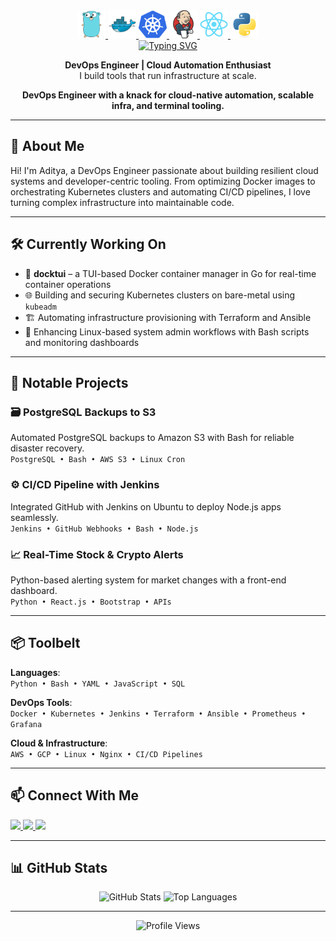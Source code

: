 <div align="center">

<a href="https://github.com/AdityaJain2162">
  <img src="https://github.com/devicons/devicon/blob/master/icons/go/go-original.svg" alt="Go Logo" width="45" height="45" />
</a>
<a href="https://github.com/AdityaJain2162">
  <img src="https://github.com/devicons/devicon/blob/master/icons/docker/docker-original.svg" alt="Docker Logo" width="45" height="45" />
</a>
<a href="https://github.com/AdityaJain2162">
  <img src="https://github.com/devicons/devicon/blob/master/icons/kubernetes/kubernetes-plain.svg" alt="Kubernetes Logo" width="45" height="45" />
</a>
<a href="https://github.com/AdityaJain2162">
  <img src="https://github.com/devicons/devicon/blob/master/icons/jenkins/jenkins-original.svg" alt="Jenkins Logo" width="45" height="45" />
</a>
<a href="https://github.com/MohitPatni0731">
  <img src="https://github.com/devicons/devicon/blob/master/icons/react/react-original.svg" alt="logo" width="45" height="45" />
</a>
<a href="https://github.com/MohitPatni0731">
  <img src="https://github.com/devicons/devicon/blob/master/icons/python/python-original.svg" alt="logo" width="45" height="45" />
</a>

<div align="center">

<a href="https://git.io/typing-svg">
  <img src="https://readme-typing-svg.demolab.com?font=JetBrains+Mono&weight=700&size=30&pause=1000&color=00E1D3&center=true&vCenter=true&width=600&lines=Hey%2C+I'm+Aditya+Jain" alt="Typing SVG" />
</a>

<p><strong>DevOps Engineer | Cloud Automation Enthusiast</strong><br>
I build tools that run infrastructure at scale.</p>

</div>


**DevOps Engineer with a knack for cloud-native automation, scalable infra, and terminal tooling.**

</div>

---

## 🚀 About Me

Hi! I'm Aditya, a DevOps Engineer passionate about building resilient cloud systems and developer-centric tooling. From optimizing Docker images to orchestrating Kubernetes clusters and automating CI/CD pipelines, I love turning complex infrastructure into maintainable code.

---

## 🛠️ Currently Working On

- 🔧 **docktui** – a TUI-based Docker container manager in Go for real-time container operations  
- 🌐 Building and securing Kubernetes clusters on bare-metal using `kubeadm`  
- 🏗️ Automating infrastructure provisioning with Terraform and Ansible  
- 🐧 Enhancing Linux-based system admin workflows with Bash scripts and monitoring dashboards

---

## 🧩 Notable Projects

### 🗃️ PostgreSQL Backups to S3  
Automated PostgreSQL backups to Amazon S3 with Bash for reliable disaster recovery.  
`PostgreSQL • Bash • AWS S3 • Linux Cron`

### ⚙️ CI/CD Pipeline with Jenkins  
Integrated GitHub with Jenkins on Ubuntu to deploy Node.js apps seamlessly.  
`Jenkins • GitHub Webhooks • Bash • Node.js`

### 📈 Real-Time Stock & Crypto Alerts  
Python-based alerting system for market changes with a front-end dashboard.  
`Python • React.js • Bootstrap • APIs`

---

## 📦 Toolbelt

**Languages**:  
`Python • Bash • YAML • JavaScript • SQL`

**DevOps Tools**:  
`Docker • Kubernetes • Jenkins • Terraform • Ansible • Prometheus • Grafana`

**Cloud & Infrastructure**:  
`AWS • GCP • Linux • Nginx • CI/CD Pipelines`

---

## 📫 Connect With Me

<p>
  <a href="mailto:jaditya700@gmail.com">
    <img src="https://img.shields.io/badge/Gmail-D14836?style=for-the-badge&logo=gmail&logoColor=white" />
  </a>
  <a href="https://www.linkedin.com/in/adityajain2162/" target="_blank">
    <img src="https://img.shields.io/badge/LinkedIn-0077B5?style=for-the-badge&logo=linkedin&logoColor=white" />
  </a>
  <a href="https://github.com/AdityaJain2162" target="_blank">
    <img src="https://img.shields.io/badge/GitHub-000?style=for-the-badge&logo=github&logoColor=white" />
  </a>
</p>

---

## 📊 GitHub Stats

<p align="center">
  <img src="https://github-readme-stats.vercel.app/api?username=AdityaJain2162&show_icons=true&theme=radical&hide_border=true" alt="GitHub Stats" />
  <img src="https://github-readme-stats.vercel.app/api/top-langs/?username=AdityaJain2162&layout=compact&langs_count=8&theme=radical&hide_border=true" alt="Top Languages" />
</p>

---

<p align="center">
  <img src="https://komarev.com/ghpvc/?username=AdityaJain2162&label=PROFILE+VIEWS&color=00E1D3&style=flat" alt="Profile Views"/>
</p>
